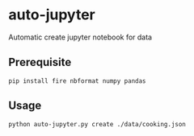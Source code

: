 # auto-jupyter
Automatic create jupyter notebook for data
## Prerequisite
```[shell]
pip install fire nbformat numpy pandas
```
## Usage
```[shell]
python auto-jupyter.py create ./data/cooking.json
```
